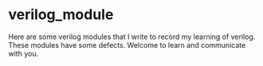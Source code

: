 # verilog_module
Here are some verilog modules that I write to record my learning of verilog. These modules have some defects. Welcome to learn and communicate with you.
